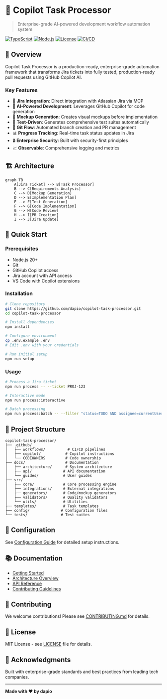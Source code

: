 # 🤖 Copilot Task Processor

> Enterprise-grade AI-powered development workflow automation system

[![TypeScript](https://img.shields.io/badge/TypeScript-5.3-blue.svg)](https://www.typescriptlang.org/)
[![Node.js](https://img.shields.io/badge/Node.js-20+-green.svg)](https://nodejs.org/)
[![License](https://img.shields.io/badge/license-MIT-blue.svg)](LICENSE)
[![CI/CD](https://img.shields.io/badge/CI%2FCD-GitHub%20Actions-blue.svg)](https://github.com/features/actions)

## 🎯 Overview

Copilot Task Processor is a production-ready, enterprise-grade automation framework that transforms Jira tickets into fully tested, production-ready pull requests using GitHub Copilot AI.

### Key Features

- 🎫 **Jira Integration**: Direct integration with Atlassian Jira via MCP
- 🤖 **AI-Powered Development**: Leverages GitHub Copilot for code generation
- 🎨 **Mockup Generation**: Creates visual mockups before implementation
- 🧪 **Test-Driven**: Generates comprehensive test suites automatically
- 🌿 **Git Flow**: Automated branch creation and PR management
- 📊 **Progress Tracking**: Real-time task status updates in Jira
- 🔒 **Enterprise Security**: Built with security-first principles
- 📈 **Observable**: Comprehensive logging and metrics

## 🏗️ Architecture

```mermaid
graph TB
    A[Jira Ticket] --> B[Task Processor]
    B --> C[Requirements Analysis]
    C --> D[Mockup Generation]
    D --> E[Implementation Plan]
    E --> F[Test Generation]
    F --> G[Code Implementation]
    G --> H[Code Review]
    H --> I[PR Creation]
    I --> J[Jira Update]
```

## 🚀 Quick Start

### Prerequisites

- Node.js 20+
- Git
- GitHub Copilot access
- Jira account with API access
- VS Code with Copilot extensions

### Installation

```bash
# Clone repository
git clone https://github.com/dapio/copilot-task-processor.git
cd copilot-task-processor

# Install dependencies
npm install

# Configure environment
cp .env.example .env
# Edit .env with your credentials

# Run initial setup
npm run setup
```

### Usage

```bash
# Process a Jira ticket
npm run process -- --ticket PROJ-123

# Interactive mode
npm run process:interactive

# Batch processing
npm run process:batch -- --filter "status=TODO AND assignee=currentUser()"
```

## 📁 Project Structure

```
copilot-task-processor/
├── .github/
│   ├── workflows/          # CI/CD pipelines
│   ├── copilot/           # Copilot instructions
│   └── CODEOWNERS         # Code ownership
├── docs/                  # Documentation
│   ├── architecture/      # System architecture
│   ├── api/              # API documentation
│   └── guides/           # User guides
├── src/
│   ├── core/             # Core processing engine
│   ├── integrations/     # External integrations
│   ├── generators/       # Code/mockup generators
│   ├── validators/       # Quality validators
│   └── utils/            # Utilities
├── templates/            # Task templates
├── config/              # Configuration files
└── tests/               # Test suites
```

## 🔧 Configuration

See [Configuration Guide](docs/guides/configuration.md) for detailed setup instructions.

## 📚 Documentation

- [Getting Started](docs/guides/getting-started.md)
- [Architecture Overview](docs/architecture/overview.md)
- [API Reference](docs/api/reference.md)
- [Contributing Guidelines](CONTRIBUTING.md)

## 🤝 Contributing

We welcome contributions! Please see [CONTRIBUTING.md](CONTRIBUTING.md) for details.

## 📄 License

MIT License - see [LICENSE](LICENSE) file for details.

## 🙏 Acknowledgments

Built with enterprise-grade standards and best practices from leading tech companies.

---

**Made with ❤️ by dapio**
